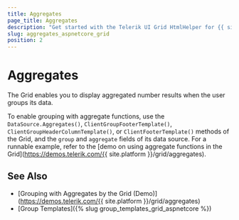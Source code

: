 ```yaml
---
title: Aggregates
page_title: Aggregates
description: "Get started with the Telerik UI Grid HtmlHelper for {{ site.framework }} and group its data by using aggregate functions."
slug: aggregates_aspnetcore_grid
position: 2
---
```


# Aggregates

The Grid enables you to display aggregated number results when the user groups its data.

To enable grouping with aggregate functions, use the `DataSource.Aggregates()`, `ClientGroupFooterTemplate()`, `ClientGroupHeaderColumnTemplate()`, or `ClientFooterTemplate()` methods of the Grid, and the `group` and `aggregate` fields of its data source. For a runnable example, refer to the [demo on using aggregate functions in the Grid](https://demos.telerik.com/{{ site.platform }}/grid/aggregates).

## See Also

* [Grouping with Aggregates by the Grid (Demo)](https://demos.telerik.com/{{ site.platform }}/grid/aggregates)
* [Group Templates]({% slug group_templates_grid_aspnetcore %})
